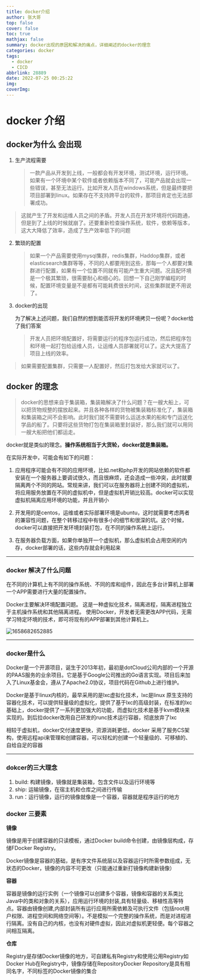 ```yaml
---
title: docker介绍
author: 张大哥
top: false
cover: false
toc: true
mathjax: false
summary: docker出现的原因和解决的痛点，详细阐述的docker的理念
categories: docker
tags:
  - docker
  - CICD
abbrlink: 28889
date: 2022-07-25 00:25:22
img:
coverImg:
---
```


# docker 介绍

## docker为什么 会出现

1. 生产流程需要

   > 一款产品从开发到上线，一般都会有开发环境，测试环境，运行环境。如果有一个环境中某个软件或者依赖版本不同了，可能产品就会出现一些错误，甚至无法运行。比如开发人员在windows系统，但是最终要把项目部署到linux。如果存在不支持跨平台的软件，那项目肯定也无法部署成功。
>
   > 这就产生了开发和运维人员之间的矛盾。开发人员在开发环境将代码跑通，但是到了上线的时候就崩了。还要重新检查操作系统，软件，依赖等版本，这大大降低了效率，造成了生产效率低下的问题

2. 繁琐的配置

   > 如果一个产品需要使用mysql集群，redis集群，Haddop集群，或者elasticsearch集群等等，不同的人都要用到这些，那每一个人都要对集群进行配置，如果有一个位置不同就有可能产生重大问题。况且配环境是一个极其繁琐，很需要耐心和细心的。回想一下自己刚学编程的时候，配置环境变量是不是都有可能耗费很长时间，这些集群就更不用说了。

3. docker的出现

   为了解决上述问题，我们自然的想到能否将开发的环境拷贝一份呢？docker给了我们答案

   > 开发人员把环境配置好，将需要运行的程序包运行成功，然后把程序包和环境一起打包给运维人员，让运维人员部署就可以了。这大大提高了项目上线的效率。
>
   > 如果需要配置集群，只需要一人配置好，然后打包发给大家就可以了。

## docker 的理念

>  docker的思想来自于集装箱，集装箱解决了什么问题？在一艘大船上，可以把货物规整的摆放起来。并且各种各样的货物被集装箱标准化了，集装箱和集装箱之间不会影响。此时我们就不需要转么运送水果的船和专门运送化学品的船了。只要将这些货物打包在集装箱里封装好，那么我们就可以用同一艘大船把他们都运走。

docker就是类似的理念。**操作系统相当于大货轮，docker就是集装箱。**

在实际开发中，可能会有如下的问题：

1. 应用程序可能会有不同的应用环境，比如.net和php开发的网站依赖的软件都安装在一个服务器上要调试很久，而且很麻烦，还会造成一些冲突，此时就要隔离两个不同的网站。常规来讲，我们可以在服务器将上创建不同的虚拟机，将应用服务放置在不同的虚拟机中，但是虚拟机开销比较高。docker可以实现虚拟机隔离应用环境的功能，并且开销小

2. 开发用的是centos，运维或者实际部署环境是ubuntu，这时就需要考虑两者的兼容性问题，在整个转移过程中有很多小的细节和很深的坑。这个时候，docker可以直接把开发环境封装打包，在不同的操作系统上运行。
3. 在服务器负载方面，如果你单独开一个虚拟机，那么虚拟机会占用空闲的内存，docker部署的话，这些内存就会利用起来

---



### docker 解决了什么问题

在不同的计算机上有不同的操作系统、不同的库和组件，因此在多台计算机上部署一个APP需要进行大量的配置操作。

Docker主要解决环境配置问题。 这是一种虚拟化技术，隔离进程，隔离进程独立于主机操作系统和其他隔离进程。 使用Docker，开发者无需更改APP代码，无需学习特定环境的技术，即可将现有的APP部署到其他计算机上。

![1658682652885](https://zhangtq-blog.oss-cn-hangzhou.aliyuncs.com/content_picture/1658682652885.png)

----



### docker是什么

Docker是一个开源项目，诞生于2013年初，最初是dotCloud公司内部的一个开源的PAAS服务的业余项目。它是基于Google公司推出的Go语言实现。项目后来加入了Linux基金会，遵从了Apache2.0协议，项目代码在Github上进行维护。 

Docker是基于linux内核的，最早采用的是lxc虚拟化技术，lxc是linux 原生支持的容器化技术，可以提供轻量级的虚拟化，提供了基于lxc的高级封装，在标准的lxc基础上，docker提供了一系列更加强大的功能，而虚拟化技术是基于kvm模块来实现的。到后拉docker改用自己研发的runc技术运行容器，彻底放弃了lxc

相较于虚拟机，docker交付速度更快，资源消耗更低，docker 采用了服务CS架构，使用远程api来管理和创建容器，可以轻松的创建一个轻量级的、可移植的、自给自足的容器

---

### dokcer的三大理念

1. build: 构建镜像，镜像就是集装箱，包含文件以及运行环境等
2. ship: 运输镜像，在宿主机和仓库之间进行传输
3. run：运行镜像，运行的镜像就像是一个容器，容器就是程序运行的地方

### docker 三要素

**镜像**

镜像是用于创建容器的只读模板，通过Docker build命令创建，由镜像层构成，存储FDocker Registry。

Docker镜像是容器的基础，是有序文件系统层以及容器运行时所需参数组成，无状态的Docker，镜像的内容不可更改（只能通过重新打镜像构建新镜像）

**容器**

容器是镜像的运行实例（一个镜像可以创建多个容器，镜像和容器的关系类比Java中的类和对象的关系），应用运行环境的封装,具有轻量级、移植性高等特点。容器由镜像创建,内部封装所有运行应用所需依赖及可执行文件（包括root用户权限、进程空间和网络空间等）。不是模拟一个完整的操作系统，而是对进程进行隔离。没有自己的内核，也没有对硬件虚拟，因此对虚拟机更轻便。每个容器之间相互隔离。

**仓库**

Registry是存储Docker镜像的地方，可自建私有Registry和使用公用Registry如Docker Hub在Registry中，镜像存储在RepositoryDocker Repository是具有相同名字，不同标签的Docker镜像的集合

